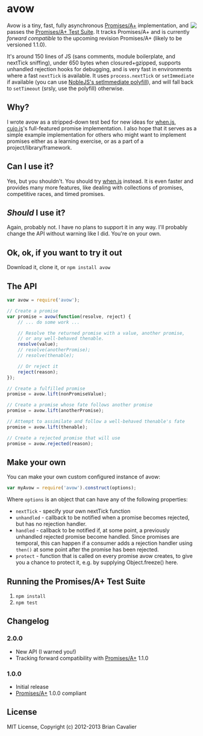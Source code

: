 # avow

<a href="http://promises-aplus.github.com/promises-spec"><img src="http://promises-aplus.github.com/promises-spec/assets/logo-small.png" align="right" /></a>
Avow is a tiny, fast, fully asynchronous [Promises/A+](https://github.com/promises-aplus/promises-spec) implementation, and passes the [Promises/A+ Test Suite](https://github.com/promises-aplus/promises-tests).  It tracks Promises/A+ and is currently *forward compatible* to the upcoming revision Promises/A+ (likely to be versioned 1.1.0).

It's around 150 lines of JS (sans comments, module boilerplate, and nextTick sniffing), under 650 bytes when closured+gzipped, supports unhandled rejection hooks for debugging, and is very fast in environments where a fast `nextTick` is available.  It uses `process.nextTick` or `setImmediate` if available (you can use [NobleJS's setImmediate polyfill](https://github.com/NobleJS/setImmediate)), and will fall back to `setTimeout` (srsly, use the polyfill) otherwise.

## Why?

I wrote avow as a stripped-down test bed for new ideas for [when.js](https://github.com/cujojs/when), [cujo.js](http://cujojs.com)'s full-featured promise implementation.  I also hope that it serves as a simple example implementation for others who might want to implement promises either as a learning exercise, or as a part of a project/library/framework.

## Can I use it?

Yes, but you shouldn't.  You should try [when.js](https://github.com/cujojs/when) instead.  It is even faster and provides many more features, like dealing with collections of promises, competitive races, and timed promises.

## *Should* I use it?

Again, probably not.  I have no plans to support it in any way.  I'll probably change the API without warning like I did.  You're on your own.

## Ok, ok, if you want to try it out

Download it, clone it, or `npm install avow`

## The API

```js
var avow = require('avow');

// Create a promise
var promise = avow(function(resolve, reject) {
	// ... do some work ...

	// Resolve the returned promise with a value, another promise,
	// or any well-behaved thenable.
	resolve(value);
	// resolve(anotherPromise);
	// resolve(thenable);

	// Or reject it
	reject(reason);
});

// Create a fulfilled promise
promise = avow.lift(nonPromiseValue);

// Create a promise whose fate follows another promise
promise = avow.lift(anotherPromise);

// Attempt to assimilate and follow a well-behaved thenable's fate
promise = avow.lift(thenable);

// Create a rejected promise that will use
promise = avow.rejected(reason);
```

## Make your own

You can make your own custom configured instance of avow:

```js
var myAvow = require('avow').construct(options);
```

Where `options` is an object that can have any of the following properties:

* `nextTick` - specify your own nextTick function
* `unhandled` - callback to be notified when a promise becomes rejected, but has no rejection handler.
* `handled` - callback to be notified if, at some point, a previously unhandled rejected promise become handled.  Since promises are temporal, this can happen if a consumer adds a rejection handler using `then()` at some point after the promise has been rejected.
* `protect` - function that is called on every promise avow creates, to give you a chance to protect it, e.g. by supplying Object.freeze() here.

## Running the Promises/A+ Test Suite

1. `npm install`
1. `npm test`

## Changelog

### 2.0.0

* New API (I warned you!)
* Tracking forward compatibility with [Promises/A+](http://promises-aplus.github.com/promises-spec/) 1.1.0

### 1.0.0

* Initial release
* [Promises/A+](http://promises-aplus.github.com/promises-spec/) 1.0.0 compliant

## License

MIT License, Copyright (c) 2012-2013 Brian Cavalier
